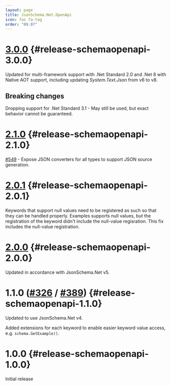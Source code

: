 ```yaml
---
layout: page
title: JsonSchema.Net.OpenApi
icon: fas fa-tag
order: "09.07"
---
```

# [3.0.0](https://github.com/gregsdennis/json-everything/pull/619) {#release-schemaopenapi-3.0.0}

Updated for multi-framework support with .Net Standard 2.0 and .Net 8 with Native AOT support, including updating _System.Text.Json_ from v6 to v8.

## Breaking changes

Dropping support for .Net Standard 3.1 - May still be used, but exact behavior cannot be guaranteed. 

# [2.1.0](https://github.com/gregsdennis/json-everything/pull/565) {#release-schemaopenapi-2.1.0}

[#549](https://github.com/gregsdennis/json-everything/issues/549) - Expose JSON converters for all types to support JSON source generation.

# [2.0.1](https://github.com/gregsdennis/json-everything/pull/316) {#release-schemaopenapi-2.0.1}

Keywords that support null values need to be registered as such so that they can be handled properly.  Examples supports null values, but the registration of the keyword didn't include the null-value regisration.  This fix includes the null-value registration.

# [2.0.0](https://github.com/gregsdennis/json-everything/pull/316) {#release-schemaopenapi-2.0.0}

Updated in accordance with JsonSchema.Net v5.

# 1.1.0 ([#326](https://github.com/gregsdennis/json-everything/pull/326) / [#389](https://github.com/gregsdennis/json-everything/pull/389)) {#release-schemaopenapi-1.1.0}

Updated to use JsonSchema.Net v4.

Added extensions for each keyword to enable easier keyword value access, e.g. `schema.GetExample()`.

# 1.0.0 {#release-schemaopenapi-1.0.0}

Initial release
